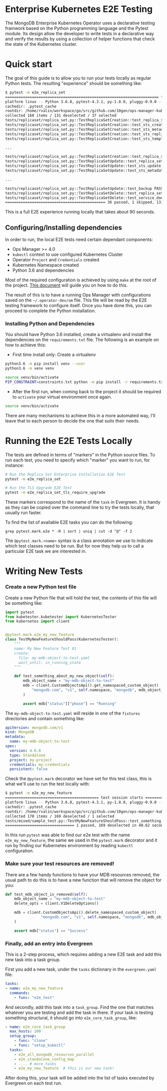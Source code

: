 # Enterprise Kubernetes E2E Testing #

The MongoDB Enterprise Kubernetes Operator uses a declarative testing
framwork based on the Python programming language and the Pytest
module. Its design allow the developer to write tests in a
declarative way and verify the results by using a collection of helper
functions that check the state of the Kubernetes cluster.

# Quick start #

The goal of this guide is to allow you to run your tests locally as
regular Python tests. The resulting "experience" should be something
like:

``` bash
$ pytest -m e2e_replica_set
===================================================================== test session starts ===========================================================
platform linux -- Python 3.6.8, pytest-4.3.1, py-1.8.0, pluggy-0.9.0 -- /home/rvalin/.virtualenvs/operator-tests/bin/python
cachedir: .pytest_cache
rootdir: /home/rvalin/workspace/go/src/github.com/10gen/ops-manager-kubernetes/docker/mongodb-enterprise-tests, inifile: pytest.ini
collected 168 items / 131 deselected / 37 selected
tests/replicaset/replica_set.py::TestReplicaSetCreation::test_replica_set_sts_exists PASSED                                                    [  2%]
tests/replicaset/replica_set.py::TestReplicaSetCreation::test_sts_creation PASSED                                                              [  5%]
tests/replicaset/replica_set.py::TestReplicaSetCreation::test_sts_metadata PASSED                                                              [  8%]
tests/replicaset/replica_set.py::TestReplicaSetCreation::test_sts_replicas PASSED                                                              [ 10%]
tests/replicaset/replica_set.py::TestReplicaSetCreation::test_sts_template PASSED                                                              [ 13%]

...

tests/replicaset/replica_set.py::TestReplicaSetCreation::test_replica_set_was_configured SKIPPED                                               [ 51%]
tests/replicaset/replica_set.py::TestReplicaSetUpdate::test_replica_set_sts_should_exist PASSED                                                [ 54%]
tests/replicaset/replica_set.py::TestReplicaSetUpdate::test_sts_update PASSED                                                                  [ 56%]
tests/replicaset/replica_set.py::TestReplicaSetUpdate::test_sts_metadata PASSED                                                                [ 59%]

...

tests/replicaset/replica_set.py::TestReplicaSetUpdate::test_backup PASSED                                                                      [ 94%]
tests/replicaset/replica_set.py::TestReplicaSetDelete::test_replica_set_sts_doesnt_exist PASSED                                                [ 97%]
tests/replicaset/replica_set.py::TestReplicaSetDelete::test_service_does_not_exist PASSED                                                      [100%]
============================================= 36 passed, 1 skipped, 131 deselected, 10 warnings in 89.47 seconds ====================================

```

This is a full E2E experience running locally that takes about 90
seconds.

## Configuring/Installing dependencies ##

In order to run, the local E2E tests need certain dependant
components:

* Ops Manager >= 4.0
* `kubectl` context to use configured Kubernetes Cluster
* Operator `Project` and `Credentials` created
* Kubernetes Namespace created
* Python 3.6 and dependencies

Most of the required configuration is achieved by using `make` at the
root of the project. [This
document](https://wiki.corp.mongodb.com/display/MMS/Setting+up+local+development+and+E2E+testing)
will guide you on how to do this.

The result of this is to have a running Ops Manager with
configurations saved on the `~/.operator-dev/om` file. This file will
be read by the E2E testing framework to configure itself. Once you
have done this, you can proceed to complete the Python installation.

### Installing Python and Dependencies ###

You should have Python 3.6 installed, create a virtualenv and install
the dependencies on the `requirements.txt` file. The following is an
example on how to achieve this:


* First time install only: Create a virtualenv
``` bash
python3.6 -m pip install venv --user
python3.6 -m venv venv

source venv/bin/activate
PIP_CONSTRAINT=constraints.txt python -m pip install -r requirements.txt
```

* After the first run, when coming back to the project it should be
required to `activate` your virtual environment once again.
``` bash
source venv/bin/activate
```

There are many mechanisms to achieve this in a more automated way,
I'll leave that to each person to decide the one that suits their needs.

# Running the E2E Tests Locally #


The tests are defined in terms of "markers" in the Python source
files. To run each test, you need to specify which "marker" you want
to run, for instance:

``` bash
# Run the Replica Set Enterprise Installation E2E Test
pytest -m e2e_replica_set

# Run the TLS Upgrade E2E Test
pytest -m e2e_replica_set_tls_require_upgrade
```

These markers correspond to the name of the `task` in Evergreen. It is
handy as they can be copied over the command line to try the tests
locally, that usually run faster.

To find the list of available E2E tasks you can do the following:

    grep pytest.mark.e2e * -R | sort | uniq | cut -d "@" -f 2

The `@pytest.mark.<name>` syntax is a class annotation we use to
indicate which test classes need to be run. But for now they help us
to call a particular E2E task we are interested in.


# Writing New Tests #

### Create a new Python test file ###

Create a new Python file that will hold the test, the contents of this
file will be something like:

``` python
import pytest
from kubetester.kubetester import KubernetesTester
from kubernetes import client


@pytest.mark.e2e_my_new_feature
class TestMyNewFeatureShouldPass(KubernetesTester):
    """
    name: My New Feature Test 01
    create:
      file: my-mdb-object-to-test.yaml
      wait_until: in_running_state
    """

    def test_something_about_my_new_object(self):
        mdb_object_name = "my-mdb-object-to-test"
        mdb = client.CustomObjectsApi().get_namespaced_custom_object(
            "mongodb.com", "v1", self.namespace, "mongodb", mdb_object_name
        )

        assert mdb["status"]["phase"] == "Running"
```

The `my-mdb-object-to-test.yaml` will reside in one of the `fixtures`
directories and contain something like:

``` yaml
apiVersion: mongodb.com/v1
kind: MongoDB
metadata:
  name: my-mdb-object-to-test
spec:
  version: 4.0.8
  type: Standalone
  project: my-project
  credentials: my-credentials
  persistent: false
```

Check the `@pytest.mark` decorator we have set for this test class, this is
what we'll use to run the test locally with:

``` bash
$ pytest -m e2e_my_new_feature
========================================== test session starts ===========================================
platform linux -- Python 3.6.8, pytest-4.3.1, py-1.8.0, pluggy-0.9.0 -- /home/rvalin/.virtualenvs/operator-tests/bin/python
cachedir: .pytest_cache
rootdir: /home/rvalin/workspace/go/src/github.com/10gen/ops-manager-kubernetes/docker/mongodb-enterprise-tests, inifile: pytest.ini
collected 170 items / 169 deselected / 1 selected
tests/mixed/sample_test.py::TestMyNewFeatureShouldPass::test_something_about_my_new_object PASSED  [100%]
=============================== 1 passed, 169 deselected in 40.62 seconds ================================
```

In this run `pytest` was able to find our e2e test with the name
`e2e_my_new_feature`, the same we used in the `pytest.mark` decorator
and it run by finding our Kubernetes environment by reading `kubectl`
configuration.

### Make sure your test resources are removed! ###

There are a few handy functions to have your MDB resources removed,
the usual path to do this is to have a new function that will remove
the object for you:

``` python
def test_mdb_object_is_removed(self):
    mdb_object_name = "my-mdb-object-to-test"
    delete_opts = client.V1DeleteOptions()

    mdb = client.CustomObjectsApi().delete_namespaced_custom_object(
                "mongodb.com", "v1", self.namespace, "mongodb", mdb_object_name, body=delete_opts
    )

    assert mdb["status"] == "Success"
```

### Finally, add an entry into Evergreen ###

This is a 2-step process, which requires adding a new E2E task and add
this new task into a task group.

First you add a new task, under the `tasks` dictionary in the
`evergreen.yaml` file:

``` yaml
tasks:
- name: e2e_my_new_feature
  commands:
    - func: "e2e_test"
```

And secondly, add this task into a `task_group`. Find the one that
matches whatever you are testing and add the task in there. If your
task is testing something structural, it should go into
`e2e_core_task_group`, like:

``` yaml
- name: e2e_core_task_group
  max_hosts: 100
  setup_group:
    - func: "clone"
    - func: "setup_kubectl"
  tasks:
    - e2e_all_mongodb_resources_parallel
    - e2e_standalone_config_map
    - .... # more tasks
    - e2e_my_new_feature  # this is our new task!
```

After doing this, your task will be added into the list of tasks
executed by Evergreen on each test run.
